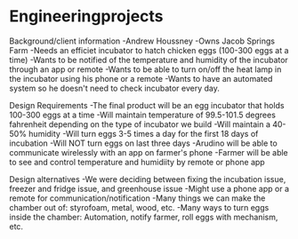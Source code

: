 Engineeringprojects
===================
Background/client information
 -Andrew Houssney
 -Owns Jacob Springs Farm
 -Needs an efficiet incubator to hatch chicken eggs (100-300 eggs at a time)
 -Wants to be notified of the temperature and humidity of the incubator through an app or remote
 -Wants to be able to turn on/off the heat lamp in the incubator using his phone or a remote
 -Wants to have an automated system so he doesn't need to check incubator every day.

Design Requirements
 -The final product will be an egg incubator that holds 100-300 eggs at a time
 -Will maintain temperature of 99.5-101.5 degrees fahrenheit depending on the type of incubator we build
 -Will maintain a 40-50% humidity 
 -Will turn eggs 3-5 times a day for the first 18 days of incubation
 -Will NOT turn eggs on last three days
 -Arudino will be able to communicate wirelessly with an app on farmer's phone
 -Farmer will be able to see and control temperature and humidiity by remote or phone app

Design alternatives
 -We were deciding between fixing the incubation issue, freezer and fridge issue, and greenhouse issue
 -Might use a phone app or a remote for communication/notification
 -Many things we can make the chamber out of: styrofoam, metal, wood, etc.
 -Many ways to turn eggs inside the chamber: Automation, notify farmer, roll eggs with mechanism, etc.

